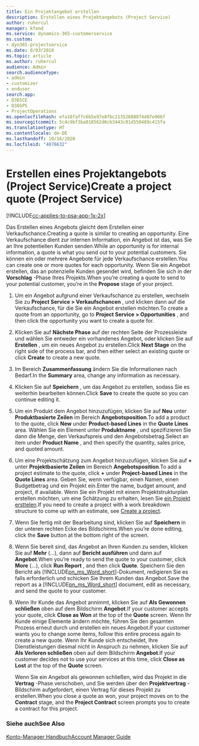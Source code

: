 ```yaml
---
title: Ein Projektangebot erstellen
description: Erstellen eines Projektangebots (Project Service)
author: ruhercul
manager: kfend
ms.service: dynamics-365-customerservice
ms.custom:
- dyn365-projectservice
ms.date: 8/03/2018
ms.topic: article
ms.author: ruhercul
audience: Admin
search.audienceType:
- admin
- customizer
- enduser
search.app:
- D365CE
- D365PS
- ProjectOperations
ms.openlocfilehash: efa18faffc6b5e97e8fbc21352688874d07e906f
ms.sourcegitcommit: 5c4c9bf3ba018562d6cb3443c01d550489c415fa
ms.translationtype: HT
ms.contentlocale: de-DE
ms.lasthandoff: 10/16/2020
ms.locfileid: "4076632"
---
```

# <a name="create-a-project-quote-project-service"></a><span data-ttu-id="cfabe-103">Erstellen eines Projektangebots (Project Service)</span><span class="sxs-lookup"><span data-stu-id="cfabe-103">Create a project quote (Project Service)</span></span>

[!INCLUDE[cc-applies-to-psa-app-1x-2x](../includes/cc-applies-to-psa-app-1x-2x.md)]

<span data-ttu-id="cfabe-104">Das Erstellen eines Angebots gleicht dem Erstellen einer Verkaufschance.</span><span class="sxs-lookup"><span data-stu-id="cfabe-104">Creating a quote is similar to creating an opportunity.</span></span> <span data-ttu-id="cfabe-105">Eine Verkaufschance dient zur internen Information, ein Angebot ist das, was Sie an Ihre potentiellen Kunden senden.</span><span class="sxs-lookup"><span data-stu-id="cfabe-105">While an opportunity is for internal information, a quote is what you send out to your potential customers.</span></span> <span data-ttu-id="cfabe-106">Sie können ein oder mehrere Angebote für jede Verkaufschance erstellen.</span><span class="sxs-lookup"><span data-stu-id="cfabe-106">You can create one or more quotes for each opportunity.</span></span> <span data-ttu-id="cfabe-107">Wenn Sie ein Angebot erstellen, das an potenzielle Kunden gesendet wird, befinden Sie sich in der **Vorschlag** -Phase Ihres Projekts.</span><span class="sxs-lookup"><span data-stu-id="cfabe-107">When you’re creating a quote to send to your potential customer, you’re in the **Propose** stage of your project.</span></span>  
  
1. <span data-ttu-id="cfabe-108">Um ein Angebot aufgrund einer Verkaufschance zu erstellen, wechseln Sie zu **Project Service > Verkaufschancen** , und klicken dann auf die Verkaufschance, für die Sie ein Angebot erstellen möchten.</span><span class="sxs-lookup"><span data-stu-id="cfabe-108">To create a quote from an opportunity, go to **Project Service > Opportunities** , and then click the opportunity you want to create a quote for.</span></span>  
  
2. <span data-ttu-id="cfabe-109">Klicken Sie auf **Nächste Phase** auf der rechten Seite der Prozessleiste und wählen Sie entweder ein vorhandenes Angebot, oder klicken Sie auf **Erstellen** , um ein neues Angebot zu erstellen.</span><span class="sxs-lookup"><span data-stu-id="cfabe-109">Click **Next Stage** on the right side of the process bar, and then either select an existing quote or click **Create** to create a new quote.</span></span>  
  
3. <span data-ttu-id="cfabe-110">Im Bereich **Zusammenfassung** ändern Sie die Informationen nach Bedarf.</span><span class="sxs-lookup"><span data-stu-id="cfabe-110">In the **Summary** area, change any information as necessary.</span></span>  
  
4. <span data-ttu-id="cfabe-111">Klicken Sie auf **Speichern** , um das Angebot zu erstellen, sodass Sie es weiterhin bearbeiten können.</span><span class="sxs-lookup"><span data-stu-id="cfabe-111">Click **Save** to create the quote so you can continue editing it.</span></span>  
  
5. <span data-ttu-id="cfabe-112">Um ein Produkt dem Angebot hinzuzufügen, klicken Sie auf **Neu** unter **Produktbasierte Zeilen** im Bereich **Angebotsposition**.</span><span class="sxs-lookup"><span data-stu-id="cfabe-112">To add a product to the quote, click **New** under **Product-based Lines** in the **Quote Lines** area.</span></span> <span data-ttu-id="cfabe-113">Wählen Sie ein Element unter **Produktname** , und spezifizieren Sie dann die Menge, den Verkaufspreis und den Angebotsbetrag.</span><span class="sxs-lookup"><span data-stu-id="cfabe-113">Select an item under **Product Name** , and then specify the quantity, sales price, and quoted amount.</span></span>  
  
6. <span data-ttu-id="cfabe-114">Um eine Projektschätzung zum Angebot hinzuzufügen, klicken Sie auf **+** unter **Projektbasierte Zeilen** im Bereich **Angebotsposition**.</span><span class="sxs-lookup"><span data-stu-id="cfabe-114">To add a project estimate to the quote, click **+** under **Project-based Lines** in the **Quote Lines** area.</span></span> <span data-ttu-id="cfabe-115">Geben Sie, wenn verfügbar, einen Namen, einen Budgetbetrag und ein Projekt ein.</span><span class="sxs-lookup"><span data-stu-id="cfabe-115">Enter the name, budget amount, and project, if available.</span></span> <span data-ttu-id="cfabe-116">Wenn Sie ein Projekt mit einem Projektstrukturplan erstellen möchten, um eine Schätzung zu erhalten, lesen Sie [ein Projekt ersttelen](../psa/create-project.md).</span><span class="sxs-lookup"><span data-stu-id="cfabe-116">If you need to create a project with a work breakdown structure to come up with an estimate, see [Create a project](../psa/create-project.md).</span></span>  
  
7. <span data-ttu-id="cfabe-117">Wenn Sie fertig mit der Bearbeitung sind, klicken Sie auf **Speichern** in der unteren rechten Ecke des Bildschirms.</span><span class="sxs-lookup"><span data-stu-id="cfabe-117">When you’re done editing, click the **Save** button at the bottom right of the screen.</span></span>  
  
8. <span data-ttu-id="cfabe-118">Wenn Sie bereit sind, das Angebot an Ihren Kunden zu senden, klicken Sie auf **Mehr** (…), dann auf **Bericht ausführen** und dann auf **Angebot**.</span><span class="sxs-lookup"><span data-stu-id="cfabe-118">When you’re ready to send the quote to your customer, click **More** (…), click **Run Report** , and then click **Quote**.</span></span> <span data-ttu-id="cfabe-119">Speichern Sie den Bericht als [!INCLUDE[pn_ms_Word_short](../includes/pn-ms-word-short.md)]-Dokument, redigieren Sie es falls erforderlich und schicken Sie Ihrem Kunden das Angebot.</span><span class="sxs-lookup"><span data-stu-id="cfabe-119">Save the report as a [!INCLUDE[pn_ms_Word_short](../includes/pn-ms-word-short.md)] document, edit as necessary, and send the quote to your customer.</span></span>  
  
9. <span data-ttu-id="cfabe-120">Wenn Ihr Kunde das Angebot annimmt, klicken Sie auf **Als Gewonnen schließen** oben auf dem Bildschirm **Angebot**.</span><span class="sxs-lookup"><span data-stu-id="cfabe-120">If your customer accepts your quote, click **Close as Won** at the top of the **Quote** screen.</span></span> <span data-ttu-id="cfabe-121">Wenn Ihr Kunde einige Elemente ändern möchte, führen Sie den gesamten Prozess erneut durch und erstellen ein neues Angebot.</span><span class="sxs-lookup"><span data-stu-id="cfabe-121">If your customer wants you to change some items, follow this entire process again to create a new quote.</span></span> <span data-ttu-id="cfabe-122">Wenn Ihr Kunde sich entscheidet, Ihre Dienstleistungen diesmal nicht in Anspruch zu nehmen, klicken Sie auf **Als Verloren schließen** oben auf dem Bildschirm **Angebot**.</span><span class="sxs-lookup"><span data-stu-id="cfabe-122">If your customer decides not to use your services at this time, click **Close as Lost** at the top of the **Quote** screen.</span></span>  
  
   <span data-ttu-id="cfabe-123">Wenn Sie ein Angebot als gewonnen schließen, wird das Projekt in die **Vertrag** -Phase verschoben, und Sie werden über den **Projektvertrag** -Bildschirm aufgefordert, einen Vertrag für dieses Projekt zu erstellen.</span><span class="sxs-lookup"><span data-stu-id="cfabe-123">When you close a quote as won, your project moves on to the **Contract** stage, and the **Project Contract** screen prompts you to create a contract for this project.</span></span>  
  
### <a name="see-also"></a><span data-ttu-id="cfabe-124">Siehe auch</span><span class="sxs-lookup"><span data-stu-id="cfabe-124">See Also</span></span>  
 [<span data-ttu-id="cfabe-125">Konto-Manager Handbuch</span><span class="sxs-lookup"><span data-stu-id="cfabe-125">Account Manager Guide</span></span>](../psa/account-manager-guide.md)

